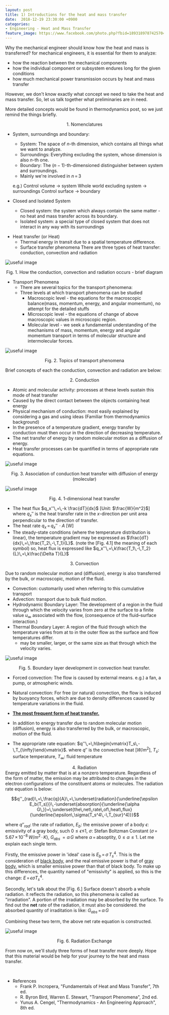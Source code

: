 ```yaml
---
layout: post
title: 1) Introductions for the heat and mass transfer
date:  2018-12-19 23:30:00 +0900
categories:
- Engineering - Heat and Mass Transfer
feature_image: https://www.facebook.com/photo.php?fbid=1893189787425704&set=a.1893187554092594&type=3&theater
---
```


Why the mechanical engineer should know how the heat and mass is transferred? for mechanical engineers, it is essential for them to analyze:

- how the reaction between the mechanical components
- how the individual component or subsystem endures long for the given conditions
- how much mechanical power transmission occurs by heat and mass transfer

However, we don't know exactly what concept we need to take the heat and mass transfer. So, let us talk together what preliminaries are in need.

More detailed concepts would be found in thermodynamics post, so we just remind the things briefly.

<center>1. Nomenclatures</center>

- System, surroundings and boundary:

  - System: The space of $n$-th dimension, which contains all things what we want to analyze.
  - Surroundings: Everything excluding the system, whose dimension is also $n$-th one.
  - Boundary: The $(n-1)$-th-dimensioned distinguisher between system and surroundings.
  - Mainly we're involved in $n\,=\,3$

  e.g.) Control volume $\rightarrow$ system
  Whole world excluding system $\rightarrow$ surroundings
  Control surface $\rightarrow$ boundary

- Closed and Isolated System

  - Closed system: the system which always contain the same matter - no heat and mass transfer across its boundary.
  - Isolated system: a special type of closed system that does not interact in any way with its surroundings

* Heat transfer (or Heat)
  * Thermal energy in transit due to a spatial temperature difference.
  * Surface transfer phenomena
    There are three types of heat transfer: conduction, convection and radiation

![useful image](https://raw.githubusercontent.com/brandonkim12/brandonkim12.github.io/master/assets/thermodynamics_and_heat_transfer/fig_1.JPG)

<center>Fig. 1. How the conduction, convection and radiation occurs - brief diagram</center>

* Transport Phenomena
  * There are several topics for the transport phenomena:
  * Three levels at which transport phenomena can be studied
    * Macroscopic level - the equations for the macroscopic balance(mass, momentum, energy, and angular momentum), no attempt for the detailed stuffs
    * Microscopic level - the equations of change of above macroscopic values in microscopic region.
    * Molecular level - we seek a fundamental understanding of the mechanisms of mass, momentum, energy and angular momentum transport in terms of molecular structure and intermolecular forces.

![useful image](https://raw.githubusercontent.com/brandonkim12/brandonkim12.github.io/master/assets/thermodynamics_and_heat_transfer/fig_2.JPG)

<center>Fig. 2. Topics of transport phenomena</center>

Brief concepts of each the conduction, convection and radiation are below:

<center>2. Conduction</center>

* Atomic and molecular activity: processes at these levels sustain this mode of heat transfer
* Caused by the direct contact between the objects containing heat energy
* Physical mechanism of conduction: most easily explained by considering a gas and using ideas (Familiar from thermodynamics background)
* In the presence of a temperature gradient, energy transfer by conduction must then occur in the direction of decreasing temperature.
* The net transfer of energy by random molecular motion as a diffusion of energy.
* Heat transfer processes can be quantified in terms of appropriate rate equations.

![useful image](https://raw.githubusercontent.com/brandonkim12/brandonkim12.github.io/master/assets/thermodynamics_and_heat_transfer/fig_3.JPG)

<center>Fig. 3. Association of conduction heat transfer with diffusion of energy (molecular)</center>

![useful image](https://raw.githubusercontent.com/brandonkim12/brandonkim12.github.io/master/assets/thermodynamics_and_heat_transfer/fig_4.JPG)

<center>Fig. 4. 1-dimensional heat transfer</center>

* The heat flux $q_x''\,=\,-k \frac{dT}{dx}$ [Unit: $\frac{W}{m^2}$] where $q_x''$ is the heat transfer rate in the $x$-direction per unit area  perpendicular to the direction of transfer.
* The heat rate $q_x\,=\,q_x''\,\cdot A$ [W]
* The steady-state conditions (where the temperature distribution is linear), the temperature gradient may be expressed as $\frac{dT}{dx}\,=\,\frac{T_2\,-\,T_1}{L}$. (note the [Fig. 4.1] the meaning of each symbol)
  so, heat flux is expressed like $q_x''\,=\,k\frac{T_1\,-\,T_2}{L}\,=\,k\frac{\Delta T}{L}$

<center>3. Convection</center>

Due to random molecular motion and (diffusion), energy is also transferred by the bulk, or macroscopic, motion of the fluid.

* Convection:  customarily used when referring to this cumulative transport
* Advection: transport due to bulk fluid motion.
* Hydrodynamic Boundary Layer: The development of a region in the fluid through which the velocity varies from zero at the surface to a finite value $u_{\infty}$ associated with the flow, (consequence of the fluid–surface interaction.)
* Thermal Boundary Layer: A region of the fluid through which the temperature varies from at to in the outer flow as the surface and flow temperatures differ. 
  * may be smaller, larger, or the same size as that through which the velocity varies.

![useful image](https://raw.githubusercontent.com/brandonkim12/brandonkim12.github.io/master/assets/thermodynamics_and_heat_transfer/fig_5.JPG)

<center>Fig. 5. Boundary layer development in
convection heat transfer.</center>

* Forced convection: The flow is caused by external means. e.g.) a fan, a pump, or atmospheric winds.
* Natural convection: For free (or natural) convection, the flow is induced by buoyancy forces, which are due to density differences caused by temperature variations in the fluid.

* <u>**The most frequent form of heat transfer.**</u>

* In addition to energy transfer due to random molecular motion (diffusion), energy is also transferred by the bulk, or macroscopic, motion of the fluid. 

* The appropriate rate equation: $q''\,=\,h\begin{vmatrix}T_s\,-\,T_{\infty}\end{vmatrix}$. where $q''$ is the convective heat [$W/m^2$], $T_s$: surface temperature, $T_{\infty}$: fluid temperature

<center>4. Radiation</center

Energy emitted by matter that is at a nonzero temperature. Regardless of the form of matter, the emission may be attributed to changes in the electron configurations of the constituent atoms or molecules. The radiation rate equation is below:

$$q''_{rad}\,=\,\frac{q}{A}\,=\,\underset{radiation}{\underline{\epsilon E_b(T_s)}}\,-\underset{absorption}{\underline{\alpha G\,}}=\,\underset{the\,net\,rate\,of\,heat\,flux}{\underline{\epsilon\,\sigma(T_s^4\,-\,T_{sur}^4)}}$$

where $q\prime\prime_{rad}$: the rate of radiation, $E_b$: the emissive power of a body $\epsilon$: emissivity of a gray body, such $0≤\epsilon≤$1, $\sigma$: Stefan Boltzman Constant $(\sigma\,=\,5.67\,\times\,10^{-8}\,W/m^2\,\cdot\,K)$, $G_{abs}\,=\alpha\,G$ where $\alpha\,=\,$absoptity, $0≤\alpha≤1$. Let me explain each single term.

Firstly, the emissive power in 'ideal' case is $E_b\,=\,\sigma\,T_s^4$. This is the consideration of <u>black body</u>, and the real emissive power is that of <u>gray body</u>, which is smaller emissive power than that of black body. To make up this differences, the quantity named of "emissivity" is applied, so this is the change: $E\,=\,\epsilon \sigma T_s^4$.

Secondly, let's talk about the [Fig. 6.] Surface doesn't absorb a whole radiation. it reflects the radiation, so this phenomena is called as "irradiation". A portion of the irradiation may be absorbed by the surface. To find out the **net** rate of the radiation, it must also be considered. the absorbed quantity of irraditation is like: $G_{abs}\,=\,\alpha\,G$

Combining these two term, the above net rate equation is constructed.

![useful image](https://raw.githubusercontent.com/brandonkim12/brandonkim12.github.io/master/assets/thermodynamics_and_heat_transfer/fig_6.JPG)

<center>Fig. 6. Radiation Exchange </center>

From now on, we'll study three forms of heat transfer more deeply. Hope that this material would be help for your journey to the heat and mass transfer.



<br>

- References
  - Frank P. Incropera, "Fundamentals of Heat and Mass Transfer", 7th ed.
  - R. Byron Bird, Warren E. Stewart, "Transport Phenomena", 2nd ed.
  - Yunus A. Cengel, "Thermodynamics - An Engineering Approach", 8th ed.